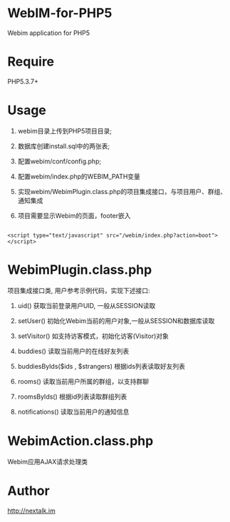 WebIM-for-PHP5
==================

Webim application for PHP5

Require
=======

PHP5.3.7+

Usage
=====

1. webim目录上传到PHP5项目目录;

2. 数据库创建install.sql中的两张表;

3. 配置webim/conf/config.php; 

4. 配置webim/index.php的WEBIM_PATH变量

5. 实现webim/WebimPlugin.class.php的项目集成接口，与项目用户、群组、通知集成

6. 项目需要显示Webim的页面，footer嵌入

```

<script type="text/javascript" src="/webim/index.php?action=boot"></script>

```

WebimPlugin.class.php
================

项目集成接口类, 用户参考示例代码，实现下述接口:

1. uid() 获取当前登录用户UID, 一般从SESSION读取

2. setUser() 初始化Webim当前的用户对象,一般从SESSION和数据库读取

3. setVisitor() 如支持访客模式，初始化访客(Visitor)对象

4. buddies() 读取当前用户的在线好友列表

5. buddiesByIds($ids , $strangers) 根据ids列表读取好友列表

6. rooms() 读取当前用户所属的群组，以支持群聊

7. roomsByIds() 根据id列表读取群组列表

8. notifications() 读取当前用户的通知信息

WebimAction.class.php
==============================

Webim应用AJAX请求处理类

Author
======

http://nextalk.im
